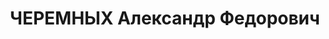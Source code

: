 ---
title: ЧЕРЕМНЫХ Александр Федорович
description: "1898 г.р., место рождения: РСФСР, Свердловская обл., п. Добрянка, русский,\
  \ прож.: Свердловская обл., г. Ирбит, работал: Ир-битский районный союз потребительских\
  \ обществ, председатель. \n  Арестован 3 сентября 1937 г., осужден 20 января 1938\
  \ г. Расстрелян 20 января 1938 г."
---